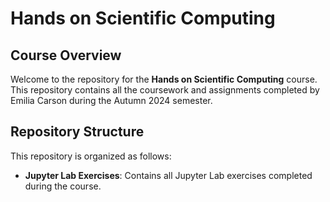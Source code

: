 # Hands on Scientific Computing

## Course Overview

Welcome to the repository for the **Hands on Scientific Computing** course. This repository contains all the coursework and assignments completed by Emilia Carson during the Autumn 2024 semester.

## Repository Structure

This repository is organized as follows:

- **Jupyter Lab Exercises**: Contains all Jupyter Lab exercises completed during the course.
